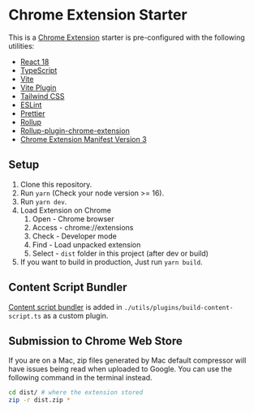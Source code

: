 # Chrome Extension Starter

This is a [Chrome Extension](https://developer.chrome.com/docs/extensions/) starter is pre-configured with the following utilities:

- [React 18](https://reactjs.org/)
- [TypeScript](https://www.typescriptlang.org/)
- [Vite](https://vitejs.dev/)
- [Vite Plugin](https://vitejs.dev/guide/api-plugin.html)
- [Tailwind CSS](https://tailwindcss.com/)
- [ESLint](https://eslint.org/)
- [Prettier](https://prettier.io)
- [Rollup](https://rollupjs.org/guide/en/)
- [Rollup-plugin-chrome-extension](https://www.extend-chrome.dev/rollup-plugin)
- [Chrome Extension Manifest Version 3](https://developer.chrome.com/docs/extensions/mv3/intro/)

## Setup

1. Clone this repository.
2. Run `yarn` (Check your node version >= 16).
3. Run `yarn dev`.
4. Load Extension on Chrome
   1. Open - Chrome browser
   2. Access - chrome://extensions
   3. Check - Developer mode
   4. Find - Load unpacked extension
   5. Select - `dist` folder in this project (after dev or build)
5. If you want to build in production, Just run `yarn build`.

## Content Script Bundler

[Content script bundler](https://github.com/JohnBra/vite-web-extension/issues/8) is added in `./utils/plugins/build-content-script.ts` as a custom plugin.

## Submission to Chrome Web Store

If you are on a Mac, zip files generated by Mac default compressor will have issues being read when uploaded to Google. You can use the following command in the terminal instead.

```zsh
cd dist/ # where the extension stored
zip -r dist.zip *
```
